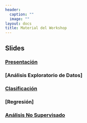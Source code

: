 ```yaml
---
header:
  caption: ""
  image: ""
layout: docs
title: Material del Workshop
---
```



## Slides

### [Presentación](https://ml-tidy-wibds.netlify.app/slides/00-presentacion.html#1)

### [Análisis Exploratorio de Datos]

### [Clasificación](https://ml-tidy-wibds.netlify.app/slides/clasificacion.html#1)

### [Regresión]

### [Análisis No Supervisado](https://ml-tidy-wibds.netlify.app/slides/unsupervised.html#1)
